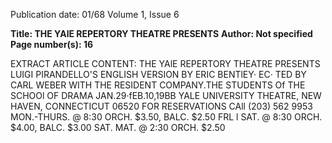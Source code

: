 Publication date: 01/68
Volume 1, Issue 6

**Title: THE YAlE REPERTORY THEATRE PRESENTS**
**Author: Not specified**
**Page number(s): 16**

EXTRACT ARTICLE CONTENT:
THE YAlE REPERTORY THEATRE PRESENTS 
LUIGI PIRANDELLO'S 
ENGLISH VERSION BY 
ERIC BENTlEY· 
EC· 
TED BY CARL WEBER 
WITH THE RESIDENT COMPANY.THE 
STUDENTS Of THE SCHOOl OF DRAMA 
JAN.29·fEB.10,19BB 
YALE UNIVERSITY THEATRE, NEW HAVEN, CONNECTICUT 06520 
FOR RESERVATIONS CAll (203) 562 9953 
MON.-THURS. @ 8:30 ORCH. $3.50, BALC. $2.50 
FRL l SAT. 
@ 8:30 ORCH. $4.00, BALC. $3.00 
SAT. MAT. 
@ 2:30 ORCH. $2.50